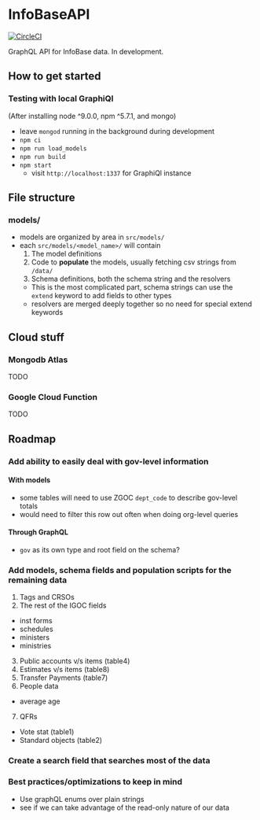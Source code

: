# InfoBaseAPI

[![CircleCI](https://circleci.com/gh/TBS-EACPD/InfoBase.svg?style=svg&circle-token=a99b6b8309e5edd904b0386c4a92c10bf5f43e29)](https://circleci.com/gh/TBS-EACPD/InfoBase)

GraphQL API for InfoBase data. In development.

## How to get started

### Testing with local GraphiQl

(After installing node ^9.0.0, npm ^5.7.1, and mongo)

* leave `mongod` running in the background during development
* `npm ci`
* `npm run load_models`
* `npm run build`
* `npm start`
  * visit `http://localhost:1337` for GraphiQl instance

  
## File structure

### models/

* models are organized by area in `src/models/`
* each `src/models/<model_name>/` will contain 
  1. The model definitions
  2. Code to **populate** the models, usually fetching csv strings from `/data/`
  3. Schema definitions, both the schema string and the resolvers
    * This is the most complicated part, schema strings can use the `extend` keyword to add fields to other types
    * resolvers are merged deeply together so no need for special extend keywords 
  
  
## Cloud stuff

### Mongodb Atlas
TODO

### Google Cloud Function
TODO


## Roadmap

### Add ability to easily deal with gov-level information

#### With models
* some tables will need to use ZGOC `dept_code` to describe gov-level totals
 * would need to filter this row out often when doing org-level queries 

#### Through GraphQL 
 * `gov` as its own type and root field on the schema? 

### Add models, schema fields and population scripts for the remaining data

1. Tags and CRSOs
2. The rest of the IGOC fields
 * inst forms
 * schedules
 * ministers
 * ministries
3. Public accounts v/s items (table4)
4. Estimates v/s items (table8)
5. Transfer Payments (table7)
6. People data
 * average age
7. QFRs
 * Vote stat (table1)
 * Standard objects (table2)

### Create a search field that searches most of the data 

### Best practices/optimizations to keep in mind 
* Use graphQL enums over plain strings
* see if we can take advantage of the read-only nature of our data

